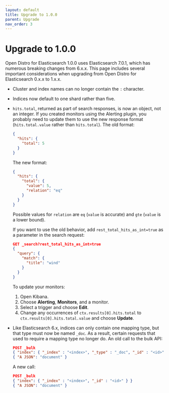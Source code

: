 ```yaml
---
layout: default
title: Upgrade to 1.0.0
parent: Upgrade
nav_order: 3
---
```


# Upgrade to 1.0.0

Open Distro for Elasticsearch 1.0.0 uses Elasticsearch 7.0.1, which has numerous breaking changes from 6.x.x. This page includes several important considerations when upgrading from Open Distro for Elasticsearch 0.x.x to 1.x.x.

- Cluster and index names can no longer contain the `:` character.
- Indices now default to one shard rather than five.
- `hits.total`, returned as part of search responses, is now an object, not an integer. If you created monitors using the Alerting plugin, you probably need to update them to use the new response format (`hits.total.value` rather than `hits.total`). The old format:

  ```json
  {
    "hits": {
      "total": 5
    }
  }
  ```

  The new format:

  ```json
  {
    "hits": {
      "total": {
        "value": 5,
        "relation": "eq"
      }
    }
  }
  ```

  Possible values for `relation` are `eq` (`value` is accurate) and `gte` (`value` is a lower bound).

  If you want to use the old behavior, add `rest_total_hits_as_int=true` as a parameter in the search request:

  ```json
  GET _search?rest_total_hits_as_int=true
  {
    "query": {
      "match": {
        "title": "wind"
      }
    }
  }
  ```

  To update your monitors:

  1. Open Kibana.
  1. Choose **Alerting**, **Monitors**, and a monitor.
  1. Select a trigger and choose **Edit**.
  1. Change any occurrences of `ctx.results[0].hits.total` to `ctx.results[0].hits.total.value` and choose **Update**.

- Like Elasticsearch 6.x, indices can only contain one mapping type, but that type must now be named `_doc`. As a result, certain requests that used to require a mapping type no longer do. An old call to the bulk API:

  ```json
  POST _bulk
  { "index": { "_index" : "<index>", "_type" : "_doc", "_id" : "<id>" } }
  { "A JSON": "document" }
  ```

  A new call:

  ```json
  POST _bulk
  { "index": { "_index" : "<index>", "_id" : "<id>" } }
  { "A JSON": "document" }
  ```
